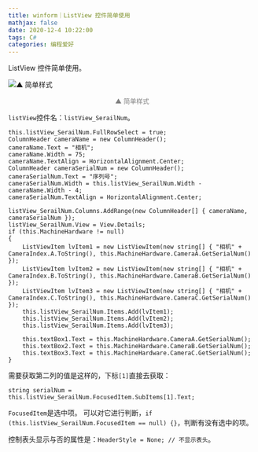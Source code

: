 ```yaml
---
title: winform｜ListView 控件简单使用
mathjax: false
date: 2020-12-4 10:22:00
tags: C#
categories: 编程爱好
---
```


ListView 控件简单使用。

![▲ 简单样式](http://image.huvjie.com/201204N01_img01.jpg)

<div style="font-size:13px;color:gray;text-align:center">▲ 简单样式</div>

`listView`控件名：`listView_SerailNum`。

<!--more-->

```CSharp
this.listView_SerailNum.FullRowSelect = true;
ColumnHeader cameraName = new ColumnHeader();
cameraName.Text = "相机";
cameraName.Width = 75;
cameraName.TextAlign = HorizontalAlignment.Center;
ColumnHeader cameraSerialNum = new ColumnHeader();
cameraSerialNum.Text = "序列号";
cameraSerialNum.Width = this.listView_SerailNum.Width - cameraName.Width - 4;
cameraSerialNum.TextAlign = HorizontalAlignment.Center;

listView_SerailNum.Columns.AddRange(new ColumnHeader[] { cameraName, cameraSerialNum });
listView_SerailNum.View = View.Details;
if (this.MachineHardware != null)
{
	ListViewItem lvItem1 = new ListViewItem(new string[] { "相机" + CameraIndex.A.ToString(), this.MachineHardware.CameraA.GetSerialNum() });
	ListViewItem lvItem2 = new ListViewItem(new string[] { "相机" + CameraIndex.B.ToString(), this.MachineHardware.CameraB.GetSerialNum() });
	ListViewItem lvItem3 = new ListViewItem(new string[] { "相机" + CameraIndex.C.ToString(), this.MachineHardware.CameraC.GetSerialNum() });
	this.listView_SerailNum.Items.Add(lvItem1);
	this.listView_SerailNum.Items.Add(lvItem2);
	this.listView_SerailNum.Items.Add(lvItem3);

	this.textBox1.Text = this.MachineHardware.CameraA.GetSerialNum();
	this.textBox2.Text = this.MachineHardware.CameraB.GetSerialNum();
	this.textBox3.Text = this.MachineHardware.CameraC.GetSerialNum();
}   
```

需要获取第二列的值是这样的，下标`[1]`直接去获取：

```CSharp
string serialNum = this.listView_SerailNum.FocusedItem.SubItems[1].Text;
```

`FocusedItem`是选中项。 可以对它进行判断，`if (this.listView_SerailNum.FocusedItem == null) {}`，判断有没有选中的项。

控制表头显示与否的属性是：`HeaderStyle = None; // 不显示表头`。
